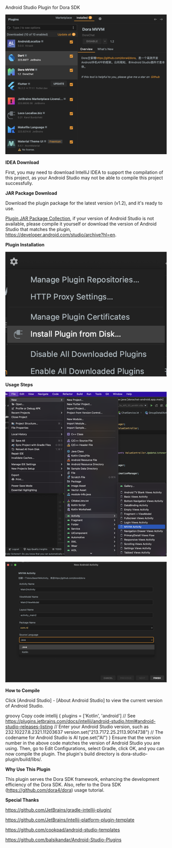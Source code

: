 Android Studio Plugin for Dora SDK

![product](https://github.com/dora4/dora-studio-plugin/blob/main/art/product.png)

**IDEA Download**

First, you may need to download IntelliJ IDEA to support the compilation of this project, as your Android Studio may not be able to compile this project successfully.

**JAR Package Download**

Download the plugin package for the latest version (v1.2), and it's ready to use.

<a href='https://github.com/dora4/dora-studio-plugin/blob/main/art/'>Plugin JAR Package Collection</a>, if your version of Android Studio is not available, please compile it yourself or download the version of Android Studio that matches the plugin, https://developer.android.com/studio/archive?hl=en.

**Plugin Installation**

![install-jar](https://github.com/dora4/dora-studio-plugin/blob/main/art/install-jar.png)

**Usage Steps**

![step1](https://github.com/dora4/dora-studio-plugin/blob/main/art/step1.png)

![step2](https://github.com/dora4/dora-studio-plugin/blob/main/art/step2.png)

**How to Compile**

Click [Android Studio] - [About Android Studio] to view the current version of Android Studio.

groovy
Copy code
intellij {
    plugins = ['Kotlin', 'android']
    // See https://plugins.jetbrains.com/docs/intellij/android-studio.html#android-studio-releases-listing
    // Enter your Android Studio version, such as 232.10227.8.2321.11203637
    version.set("213.7172.25.2113.9014738")
    // The codename for Android Studio is AI
    type.set("AI")
}
Ensure that the version number in the above code matches the version of Android Studio you are using. Then, go to Edit Configurations, select Gradle, click OK, and you can now compile the plugin. The plugin's build directory is dora-studio-plugin/build/libs/.

**Why Use This Plugin**

This plugin serves the Dora SDK framework, enhancing the development efficiency of the Dora SDK. Also, refer to the Dora SDK (https://github.com/dora4/dora) usage tutorial.

**Special Thanks**

https://github.com/JetBrains/gradle-intellij-plugin/

https://github.com/JetBrains/intellij-platform-plugin-template

https://github.com/cookpad/android-studio-templates

https://github.com/balsikandar/Android-Studio-Plugins
